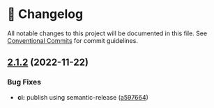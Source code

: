 <!-- markdownlint-disable --><!-- textlint-disable -->

# 📓 Changelog

All notable changes to this project will be documented in this file. See
[Conventional Commits](https://conventionalcommits.org) for commit guidelines.

## [2.1.2](https://github.com/sanity-io/sanity-plugin-markdown/compare/v2.1.1...v2.1.2) (2022-11-22)

### Bug Fixes

- **ci:** publish using semantic-release ([a597664](https://github.com/sanity-io/sanity-plugin-markdown/commit/a5976646d7712a59d1e68f80b798d4a9ddf80c8b))
